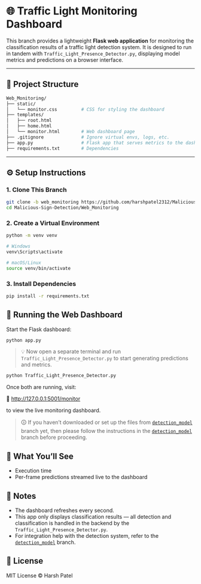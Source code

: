 # 🌐 Traffic Light Monitoring Dashboard

This branch provides a lightweight **Flask web application** for monitoring the classification results of a traffic light detection system. It is designed to run in tandem with `Traffic_Light_Presence_Detector.py`, displaying model metrics and predictions on a browser interface.

---

## 📁 Project Structure
```bash
Web_Monitoring/
├── static/
│   └── monitor.css         # CSS for styling the dashboard
├── templates/
│   ├── root.html
│   ├── home.html
│   └── monitor.html        # Web dashboard page
├── .gitignore              # Ignore virtual envs, logs, etc.
├── app.py                  # Flask app that serves metrics to the dashboard
├── requirements.txt        # Dependencies
```

---

## ⚙️ Setup Instructions

### 1. Clone This Branch

```bash
git clone -b web_monitoring https://github.com/harshpatel2312/Malicious-Sign-Detection.git
cd Malicious-Sign-Detection/Web_Monitoring
```
### 2. Create a Virtual Environment
```bash
python -m venv venv

# Windows
venv\Scripts\activate

# macOS/Linux
source venv/bin/activate
```

### 3. Install Dependencies
```bash
pip install -r requirements.txt
```

## 🚀 Running the Web Dashboard
Start the Flask dashboard:
```python
python app.py
```
>💡 Now open a separate terminal and run `Traffic_Light_Presence_Detector.py` to start generating predictions and metrics.
```python
python Traffic_Light_Presence_Detector.py
```
Once both are running, visit:

🔗 http://127.0.0.1:5001/monitor

to view the live monitoring dashboard.

>🛈 If you haven’t downloaded or set up the files from [`detection_model`](https://github.com/harshpatel2312/Malicious-Sign-Detection/tree/detection_model) branch yet, then please follow the instructions in the [`detection_model`](https://github.com/harshpatel2312/Malicious-Sign-Detection/tree/detection_model) branch before proceeding.

## 🧪 What You’ll See
* Execution time
* Per-frame predictions streamed live to the dashboard

## 🧾 Notes
* The dashboard refreshes every second.
* This app only displays classification results — all detection and classification is handled in the backend by the `Traffic_Light_Presence_Detector.py`.
* For integration help with the detection system, refer to the [`detection_model`](https://github.com/harshpatel2312/Malicious-Sign-Detection/tree/detection_model) branch.

## 📃 License
MIT License © Harsh Patel
